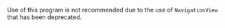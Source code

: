 Use of this program is not recommended due to the use of `NavigationView` that has been deprecated.
